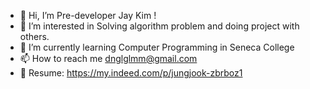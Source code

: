 - 👋 Hi, I’m Pre-developer Jay Kim !
- 👀 I’m interested in Solving algorithm problem and doing project with others.
- 🌱 I’m currently learning Computer Programming in Seneca College
- 📫 How to reach me dnglglmm@gmail.com 
- 📝 Resume: https://my.indeed.com/p/jungjook-zbrboz1


<!---
jjaykim/jjaykim is a ✨ special ✨ repository because its `README.md` (this file) appears on your GitHub profile.
You can click the Preview link to take a look at your changes.
--->
